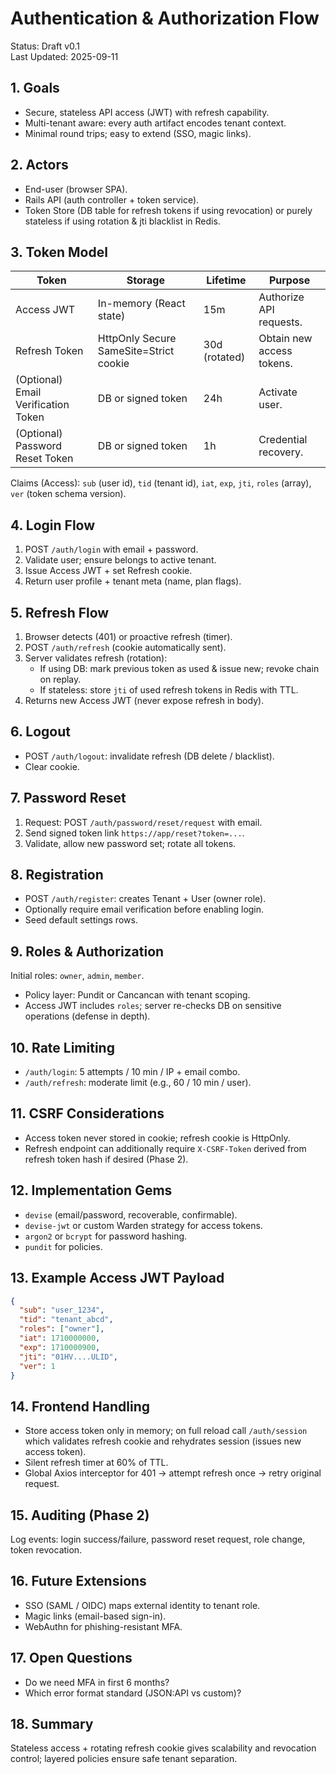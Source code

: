 # Authentication & Authorization Flow

Status: Draft v0.1  
Last Updated: 2025-09-11

## 1. Goals

- Secure, stateless API access (JWT) with refresh capability.
- Multi-tenant aware: every auth artifact encodes tenant context.
- Minimal round trips; easy to extend (SSO, magic links).

## 2. Actors

- End-user (browser SPA).
- Rails API (auth controller + token service).
- Token Store (DB table for refresh tokens if using revocation) or purely stateless if using rotation & jti blacklist in Redis.

## 3. Token Model

| Token                               | Storage                                | Lifetime      | Purpose                   |
| ----------------------------------- | -------------------------------------- | ------------- | ------------------------- |
| Access JWT                          | In-memory (React state)                | 15m           | Authorize API requests.   |
| Refresh Token                       | HttpOnly Secure SameSite=Strict cookie | 30d (rotated) | Obtain new access tokens. |
| (Optional) Email Verification Token | DB or signed token                     | 24h           | Activate user.            |
| (Optional) Password Reset Token     | DB or signed token                     | 1h            | Credential recovery.      |

Claims (Access): `sub` (user id), `tid` (tenant id), `iat`, `exp`, `jti`, `roles` (array), `ver` (token schema version).

## 4. Login Flow

1. POST `/auth/login` with email + password.
2. Validate user; ensure belongs to active tenant.
3. Issue Access JWT + set Refresh cookie.
4. Return user profile + tenant meta (name, plan flags).

## 5. Refresh Flow

1. Browser detects (401) or proactive refresh (timer).
2. POST `/auth/refresh` (cookie automatically sent).
3. Server validates refresh (rotation):
   - If using DB: mark previous token as used & issue new; revoke chain on replay.
   - If stateless: store `jti` of used refresh tokens in Redis with TTL.
4. Returns new Access JWT (never expose refresh in body).

## 6. Logout

- POST `/auth/logout`: invalidate refresh (DB delete / blacklist).
- Clear cookie.

## 7. Password Reset

1. Request: POST `/auth/password/reset/request` with email.
2. Send signed token link `https://app/reset?token=...`.
3. Validate, allow new password set; rotate all tokens.

## 8. Registration

- POST `/auth/register`: creates Tenant + User (owner role).
- Optionally require email verification before enabling login.
- Seed default settings rows.

## 9. Roles & Authorization

Initial roles: `owner`, `admin`, `member`.

- Policy layer: Pundit or Cancancan with tenant scoping.
- Access JWT includes `roles`; server re-checks DB on sensitive operations (defense in depth).

## 10. Rate Limiting

- `/auth/login`: 5 attempts / 10 min / IP + email combo.
- `/auth/refresh`: moderate limit (e.g., 60 / 10 min / user).

## 11. CSRF Considerations

- Access token never stored in cookie; refresh cookie is HttpOnly.
- Refresh endpoint can additionally require `X-CSRF-Token` derived from refresh token hash if desired (Phase 2).

## 12. Implementation Gems

- `devise` (email/password, recoverable, confirmable).
- `devise-jwt` or custom Warden strategy for access tokens.
- `argon2` or `bcrypt` for password hashing.
- `pundit` for policies.

## 13. Example Access JWT Payload

```json
{
  "sub": "user_1234",
  "tid": "tenant_abcd",
  "roles": ["owner"],
  "iat": 1710000000,
  "exp": 1710000900,
  "jti": "01HV....ULID",
  "ver": 1
}
```

## 14. Frontend Handling

- Store access token only in memory; on full reload call `/auth/session` which validates refresh cookie and rehydrates session (issues new access token).
- Silent refresh timer at 60% of TTL.
- Global Axios interceptor for 401 → attempt refresh once → retry original request.

## 15. Auditing (Phase 2)

Log events: login success/failure, password reset request, role change, token revocation.

## 16. Future Extensions

- SSO (SAML / OIDC) maps external identity to tenant role.
- Magic links (email-based sign-in).
- WebAuthn for phishing-resistant MFA.

## 17. Open Questions

- Do we need MFA in first 6 months?
- Which error format standard (JSON:API vs custom)?

## 18. Summary

Stateless access + rotating refresh cookie gives scalability and revocation control; layered policies ensure safe tenant separation.
